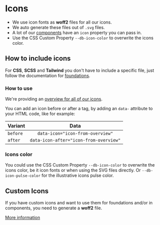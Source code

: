 # Icons

- We use icon fonts as **woff2** files for all our icons.
- We auto generate these files out of `.svg` files.
- A lot of our [components](../../components/readme) have an `icon` property you can pass in.
- Use the CSS Custom Property `--db-icon-color` to overwrite the icons color.

## How to include icons

For **CSS**, **SCSS** and **Tailwind** you don't have to include a specific file, just follow the documentation for [foundations](../../foundations/readme).

### How to use

We're providing an [overview for all of our icons](./overview).

You can add an icon before or after a tag, by adding an `data-` attribute to your HTML code, like for example:

| Variant  |                  Data                  |
| -------- | :------------------------------------: |
| `before` |    `data-icon="icon-from-overview"`    |
| `after`  | `data-icon-after="icon-from-overview"` |

### Icons color

You could use the CSS Custom Property `--db-icon-color` to overwrite the icons color, be it icon fonts or when using the SVG files directly. Or `--db-icon-pulse-color` for the illustrative icons pulse color.

## Custom Icons

If you have custom icons and want to use them for foundations and/or in components, you need to generate a **woff2** file.

[More information](./custom-icons)
